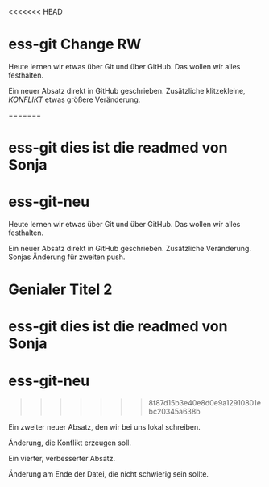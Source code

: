 <<<<<<< HEAD
# ess-git Change RW

Heute lernen wir etwas über Git und über GitHub.
Das wollen wir alles festhalten.


Ein neuer Absatz direkt in GitHub geschrieben. Zusätzliche klitzekleine, _KONFLIKT_ etwas größere Veränderung.

=======

# ess-git dies ist die readmed von Sonja


# ess-git-neu




Heute lernen wir etwas über Git und über GitHub.
Das wollen wir alles festhalten.


Ein neuer Absatz direkt in GitHub geschrieben. Zusätzliche Veränderung. Sonjas Änderung für zweiten push.






# Genialer Titel 2


# ess-git dies ist die readmed von Sonja

# ess-git-neu
>>>>>>> 8f87d15b3e40e8d0e9a12910801ebc20345a638b

Ein zweiter neuer Absatz, den wir bei uns lokal schreiben.

Änderung, die Konflikt erzeugen soll.



Ein vierter, verbesserter Absatz.


Änderung am Ende der Datei, die nicht schwierig sein sollte.




